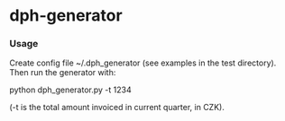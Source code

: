 # dph-generator

### Usage
Create config file ~/.dph_generator (see examples in the test directory). Then run the generator with:

  python dph_generator.py -t 1234

(-t is the total amount invoiced in current quarter, in CZK).
